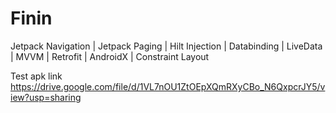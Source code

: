 # Finin

Jetpack Navigation | Jetpack Paging | Hilt Injection | Databinding | LiveData | MVVM | Retrofit | AndroidX | Constraint Layout

Test apk link https://drive.google.com/file/d/1VL7nOU1ZtOEpXQmRXyCBo_N6QxpcrJY5/view?usp=sharing
